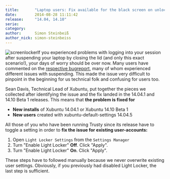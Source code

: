 ```yaml
---
title:       "Laptop users: Fix available for the black screen on unlock bug"
date:        2014-08-28 11:11:42
release:     "14.04, 14.10"
serie:       
category:    
author:      Simon Steinbeiß
author_nick: simon-steinbeiss
---
```


![screenlocker](/wp-content/uploads/2014/07/preferences-desktop-screensaver.png)If you experienced problems with logging into your session after suspending your laptop by closing the lid (and only this exact scenario!), your days of worry should be over now. Many users have commented on the [respective bugreport](https://bugs.launchpad.net/ubuntu/+source/xubuntu-default-settings/+bug/1303736), many of whom experienced different issues with suspending. This made the issue very difficult to pinpoint in the beginning for us technical folk and confusing for users too.

Sean Davis, Technical Lead of Xubuntu, put together the pieces we collected after identifying the issue and the fix landed in the 14.04.1 and 14.10 Beta 1 releases. This means that **the problem is fixed for**

- **New installs** of Xubuntu 14.04.1 or Xubuntu 14.10 Beta 1
- **New users** created with xubuntu-default-settings 14.04.5

All those of you who have been running Trusty since its release have to toggle a setting in order to **fix the issue for existing user-accounts:**

1. Open `Light Locker Settings` from the `Settings Manager`
2. Turn "Enable Light Locker" **Off**. Click "Apply".
3. Turn "Enable Light Locker" **On**. Click "Apply".

These steps have to followed manually because we never overwrite existing user settings. Obviously, if you previously had disabled Light Locker, the last step is sufficient.
